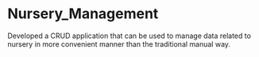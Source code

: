 # Nursery_Management
  Developed a CRUD application that can be used to manage data related to nursery in more convenient manner than the traditional manual way.
